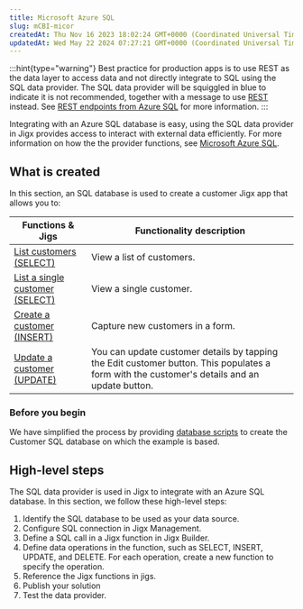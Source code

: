 ```yaml
---
title: Microsoft Azure SQL
slug: mCBI-micor
createdAt: Thu Nov 16 2023 18:02:24 GMT+0000 (Coordinated Universal Time)
updatedAt: Wed May 22 2024 07:27:21 GMT+0000 (Coordinated Universal Time)
---
```


:::hint{type="warning"}
Best practice for production apps is to use REST as the data layer to access data and not directly integrate to SQL using the SQL data provider. The SQL data provider will be squiggled in blue to indicate it is not recommended, together with a message to use [REST](docId:jrbaNsm-OJn3nf4_dn_Hu) instead. See [REST endpoints from Azure SQL](docId:eOUi2cPYynsdRuK-TobDp) for more information.
:::

Integrating with an Azure SQL database is easy, using the SQL data provider in Jigx provides access to interact with external data efficiently. For more information on how the the provider functions, see [Microsoft Azure SQL](https://docs.jigx.com/microsoft-azure-sql).

## What is created

In this section, an SQL database is used to create a customer Jigx app that allows you to:

| **Functions & Jigs**                                                                          | **Functionality description**                                                                                                                |
| --------------------------------------------------------------------------------------------- | -------------------------------------------------------------------------------------------------------------------------------------------- |
| [List customers (SELECT)](<./Microsoft Azure SQL/List customers _SELECT_.md>)                 | View a list of customers.                                                                                                                    |
| [List a single customer (SELECT)](<./Microsoft Azure SQL/List a single customer _SELECT_.md>) | View a single customer.                                                                                                                      |
| [Create a customer (INSERT)](<./Microsoft Azure SQL/Create a customer _INSERT_.md>)           | Capture new customers in a form.                                                                                                             |
| [Update a customer (UPDATE)](<./Microsoft Azure SQL/Update a customer _UPDATE_.md>)           | You can update customer details by tapping the Edit customer button. This populates a form with the customer's details and an update button. |

### Before you begin

We have simplified the process by providing [database scripts](<./Microsoft Azure SQL/Database Scripts.md>) to create the Customer SQL database on which the example is based.

## High-level steps

The SQL data provider is used in Jigx to integrate with an Azure SQL database. In this section, we follow these high-level steps:

1. Identify the SQL database to be used as your data source.
2. Configure SQL connection in Jigx Management.
3. Define a SQL call in a Jigx function in Jigx Builder.
4. Define data operations in the function, such as SELECT, INSERT, UPDATE, and DELETE. For each operation, create a new function to specify the operation.
5. Reference the Jigx functions in jigs.
6. Publish your solution
7. Test the data provider.
